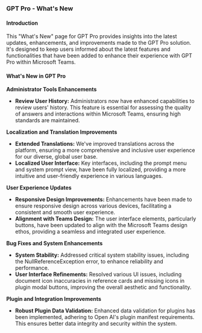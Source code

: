 ### GPT Pro - What's New

#### Introduction
This "What's New" page for GPT Pro provides insights into the latest updates, enhancements, and improvements made to the GPT Pro solution. It's designed to keep users informed about the latest features and functionalities that have been added to enhance their experience with GPT Pro within Microsoft Teams.

#### What's New in GPT Pro

**Administrator Tools Enhancements**
- **Review User History:** Administrators now have enhanced capabilities to review users' history. This feature is essential for assessing the quality of answers and interactions within Microsoft Teams, ensuring high standards are maintained.

**Localization and Translation Improvements**
- **Extended Translations:** We've improved translations across the platform, ensuring a more comprehensive and inclusive user experience for our diverse, global user base.
- **Localized User Interface:** Key interfaces, including the prompt menu and system prompt view, have been fully localized, providing a more intuitive and user-friendly experience in various languages.

**User Experience Updates**
- **Responsive Design Improvements:** Enhancements have been made to ensure responsive design across various devices, facilitating a consistent and smooth user experience.
- **Alignment with Teams Design:** The user interface elements, particularly buttons, have been updated to align with the Microsoft Teams design ethos, providing a seamless and integrated user experience.

**Bug Fixes and System Enhancements**
- **System Stability:** Addressed critical system stability issues, including the NullReferenceException error, to enhance reliability and performance.
- **User Interface Refinements:** Resolved various UI issues, including document icon inaccuracies in reference cards and missing icons in plugin modal buttons, improving the overall aesthetic and functionality.

**Plugin and Integration Improvements**
- **Robust Plugin Data Validation:** Enhanced data validation for plugins has been implemented, adhering to Open AI's plugin manifest requirements. This ensures better data integrity and security within the system.


<Intercom />
<Hubspot />
<Clarity />
<GoogleAnalytics />